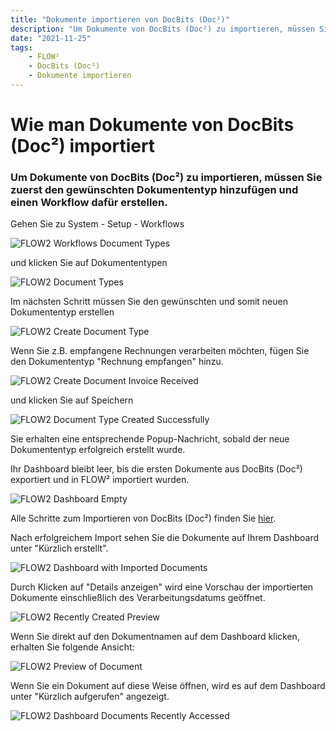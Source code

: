 ```yaml
---
title: "Dokumente importieren von DocBits (Doc²)"
description: "Um Dokumente von DocBits (Doc²) zu importieren, müssen Sie zuerst den gewünschten Dokumententyp hinzufügen und einen Workflow dafür erstellen."
date: "2021-11-25"
tags:
    - FLOW²
    - DocBits (Doc²)
    - Dokumente importieren
---
```


# Wie man Dokumente von DocBits (Doc²) importiert

### Um Dokumente von DocBits (Doc²) zu importieren, müssen Sie zuerst den gewünschten Dokumententyp hinzufügen und einen Workflow dafür erstellen.

Gehen Sie zu System - Setup - Workflows

<img src="/_images/docbits/FLOW2_Workflows_Document-types-1024x585.png" alt="FLOW2 Workflows Document Types">

und klicken Sie auf Dokumententypen

<img src="/_images/docbits/FLOW2_Document-Types-1-1024x586.png" alt="FLOW2 Document Types">

Im nächsten Schritt müssen Sie den gewünschten und somit neuen Dokumententyp erstellen

<img src="/_images/docbits/FLOW2_create-document-type-1024x569.png" alt="FLOW2 Create Document Type">

Wenn Sie z.B. empfangene Rechnungen verarbeiten möchten, fügen Sie den Dokumententyp "Rechnung empfangen" hinzu.

<img src="/_images/docbits/FLOW2_create-document_invoice-received-1024x585.png" alt="FLOW2 Create Document Invoice Received">

und klicken Sie auf Speichern

<img src="/_images/docbits/FLOW2_document-type-created-successfully-1024x586.png" alt="FLOW2 Document Type Created Successfully">

Sie erhalten eine entsprechende Popup-Nachricht, sobald der neue Dokumententyp erfolgreich erstellt wurde.

Ihr Dashboard bleibt leer, bis die ersten Dokumente aus DocBits (Doc²) exportiert und in FLOW² importiert wurden.

<img src="/_images/docbits/FLOW2_Dashboard-empty-1024x586.png" alt="FLOW2 Dashboard Empty">

Alle Schritte zum Importieren von DocBits (Doc²) finden Sie [hier](/docbits/doc2app/settings/export/export-to-flow2/).

Nach erfolgreichem Import sehen Sie die Dokumente auf Ihrem Dashboard unter "Kürzlich erstellt".

<img src="/_images/docbits/FLOW2_Dashboard-with-imported-documents-1024x585.png" alt="FLOW2 Dashboard with Imported Documents">

Durch Klicken auf "Details anzeigen" wird eine Vorschau der importierten Dokumente einschließlich des Verarbeitungsdatums geöffnet.

<img src="/_images/docbits/FLOW2_recently-created_preview-1024x586.png" alt="FLOW2 Recently Created Preview">

Wenn Sie direkt auf den Dokumentnamen auf dem Dashboard klicken, erhalten Sie folgende Ansicht:

<img src="/_images/docbits/FLOW2_Preview-of-document-1024x584.png" alt="FLOW2 Preview of Document">

Wenn Sie ein Dokument auf diese Weise öffnen, wird es auf dem Dashboard unter "Kürzlich aufgerufen" angezeigt.

<img src="/_images/docbits/FLOW2_Dashboard_Documents-recently-accessed-1024x586.png" alt="FLOW2 Dashboard Documents Recently Accessed">